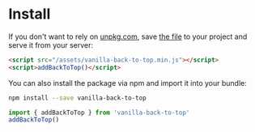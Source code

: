 # Install

If you don't want to rely on [unpkg.com](https://unpkg.com/#/about), save [the file](https://raw.githubusercontent.com/vfeskov/vanilla-back-to-top/v7.1.13/dist/vanilla-back-to-top.min.js) to your project and serve it from your server:
```html
<script src="/assets/vanilla-back-to-top.min.js"></script>
<script>addBackToTop()</script>
```

<a id="#import"></a>You can also install the package via npm and import it into your bundle:
```bash
npm install --save vanilla-back-to-top
```
```js
import { addBackToTop } from 'vanilla-back-to-top'
addBackToTop()
```
